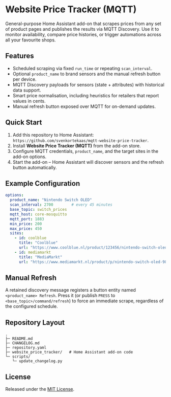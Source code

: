 # Website Price Tracker (MQTT)

General-purpose Home Assistant add-on that scrapes prices from any set of product pages and publishes the results via MQTT Discovery. Use it to monitor availability, compare price histories, or trigger automations across all your favourite shops.

## Features
- Scheduled scraping via fixed `run_time` or repeating `scan_interval`.
- Optional `product_name` to brand sensors and the manual refresh button per device.
- MQTT Discovery payloads for sensors (state + attributes) with historical data support.
- Smart price normalisation, including heuristics for retailers that report values in cents.
- Manual refresh button exposed over MQTT for on-demand updates.

## Quick Start
1. Add this repository to Home Assistant: `https://github.com/svenkortekaas/mqtt-website-price-tracker`.
2. Install **Website Price Tracker (MQTT)** from the add-on store.
3. Configure MQTT credentials, `product_name`, and the target sites in the add-on options.
4. Start the add-on – Home Assistant will discover sensors and the refresh button automatically.

## Example Configuration
```yaml
options:
  product_name: "Nintendo Switch OLED"
  scan_interval: 2700        # every 45 minutes
  base_topic: switch_prices
  mqtt_host: core-mosquitto
  mqtt_port: 1883
  min_price: 200
  max_price: 450
  sites:
    - id: coolblue
      title: "Coolblue"
      url: "https://www.coolblue.nl/product/123456/nintendo-switch-oled.html"
    - id: mediamarkt
      title: "MediaMarkt"
      url: "https://www.mediamarkt.nl/product/p/nintendo-switch-oled-987654"
```

## Manual Refresh
A retained discovery message registers a button entity named `<product_name> Refresh`. Press it (or publish `PRESS` to `<base_topic>/command/refresh`) to force an immediate scrape, regardless of the configured schedule.

## Repository Layout
```
.
├─ README.md
├─ CHANGELOG.md
├─ repository.yaml
├─ website_price_tracker/   # Home Assistant add-on code
└─ scripts/
   └─ update_changelog.py
```

## License
Released under the [MIT License](LICENSE).

